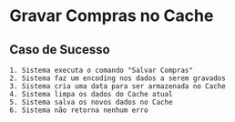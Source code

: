 # Gravar Compras no Cache

## Caso de Sucesso

```
1. Sistema executa o comando "Salvar Compras"
2. Sistema faz um encoding nos dados a serem gravados
3. Sistema cria uma data para ser armazenada no Cache
4. Sistema limpa os dados do Cache atual
5. Sistema salva os novos dados no Cache
6. Sistema não retorna nenhum erro
